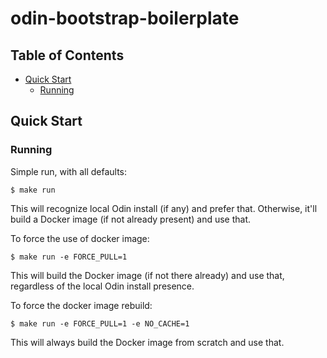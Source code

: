 # odin-bootstrap-boilerplate


## Table of Contents

- [Quick Start](#markdown-header-quick-start)
	- [Running](#markdown-header-running)


## Quick Start


### Running

Simple run, with all defaults:

```console
$ make run
```

This will recognize local Odin install (if any) and prefer that. Otherwise, it'll build a Docker image (if not already present) and use that.

To force the use of docker image:

```console
$ make run -e FORCE_PULL=1
```

This will build the Docker image (if not there already) and use that, regardless of the local Odin install presence.

To force the docker image rebuild:

```console
$ make run -e FORCE_PULL=1 -e NO_CACHE=1
```

This will always build the Docker image from scratch and use that.
